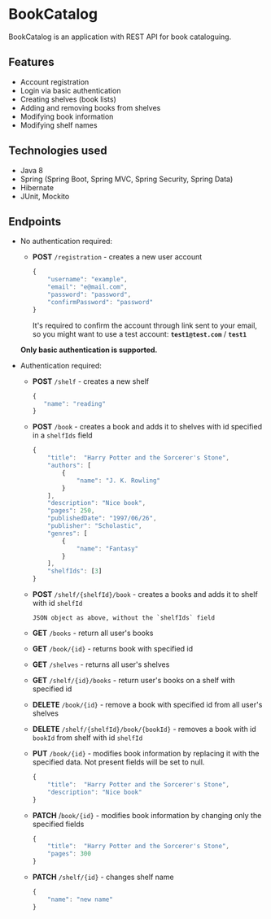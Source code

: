 # BookCatalog

BookCatalog is an application with REST API for book cataloguing.

## Features
- Account registration
- Login via basic authentication
- Creating shelves (book lists)
- Adding and removing books from shelves
- Modifying book information
- Modifying shelf names

## Technologies used
- Java 8
- Spring (Spring Boot, Spring MVC, Spring Security, Spring Data)
- Hibernate
- JUnit, Mockito

## Endpoints
- No authentication required:  

  - **POST** `/registration` - creates a new user account
    
    ```javascript
    {
        "username": "example",
        "email": "e@mail.com",
        "password": "password",
        "confirmPassword": "password"
    }
    ```
    It's required to confirm the account through link sent to your email, so you might want to use a test account:
    **`test1@test.com`** / **`test1`**
	
  **Only basic authentication is supported.**

- Authentication required:  

  - **POST** `/shelf` - creates a new shelf
    ```javascript
    {
       "name": "reading"
    }    
    ```
  - **POST** `/book` - creates a book and adds it to shelves with id specified in a `shelfIds` field
    ```javascript
    {
        "title":  "Harry Potter and the Sorcerer's Stone",
        "authors": [
            {
                "name": "J. K. Rowling"
            }
        ],
        "description": "Nice book",
        "pages": 250,
        "publishedDate": "1997/06/26",
        "publisher": "Scholastic",
        "genres": [
            {
                "name": "Fantasy"
            }
        ],
        "shelfIds": [3]
    }
    ```
  - **POST** `/shelf/{shelfId}/book` - creates a books and adds it to shelf with id `shelfId`  
	```
	JSON object as above, without the `shelfIds` field
    ```
  - **GET** `/books` - return all user's books
		
  - **GET** `/book/{id}` - returns book with specified id

  - **GET** `/shelves` - returns all user's shelves

  - **GET** `/shelf/{id}/books` - return user's books on a shelf with specified id 

  - **DELETE** `/book/{id}` - remove a book with specified id from all user's shelves

  - **DELETE** `/shelf/{shelfId}/book/{bookId}` - removes a book with id `bookId` from shelf with id `shelfId`

  - **PUT** `/book/{id}` - modifies book information by replacing it with the specified data. Not present fields will be set to null.
    ```javascript
    {
        "title":  "Harry Potter and the Sorcerer's Stone",
        "description": "Nice book"
    }
    ```
  - **PATCH** /`book/{id}` - modifies book information by changing only the specified fields
    ```javascript
    {
        "title":  "Harry Potter and the Sorcerer's Stone",
        "pages": 300
    }
    ```
  - **PATCH** `/shelf/{id}` - changes shelf name
    ```javascript
    {
        "name": "new name"
    }
    ```

